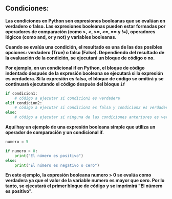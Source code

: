 ## Condiciones:


__Las condiciones en Python son expresiones booleanas que se evalúan en verdadero o falso. Las expresiones booleanas pueden estar formadas por operadores de comparación (como >, <, >=, <=, == y !=), operadores lógicos (como and, or y not) y variables booleanas.__

__Cuando se evalúa una condición, el resultado es una de las dos posibles opciones: verdadero (True) o falso (False). Dependiendo del resultado de la evaluación de la condición, se ejecutará un bloque de código o no.__

__Por ejemplo, en un condicional if en Python, el bloque de código indentado después de la expresión booleana se ejecutará si la expresión es verdadera. Si la expresión es falsa, el bloque de código se omitirá y se continuará ejecutando el código después del bloque `if`__

``` python
if condicion1:
    # código a ejecutar si condicion1 es verdadera
elif condicion2:
    # código a ejecutar si condicion1 es falsa y condicion2 es verdadera
else:
    # código a ejecutar si ninguna de las condiciones anteriores es verdadera

```

__Aquí hay un ejemplo de una expresión booleana simple que utiliza un operador de comparación y un condicional if.__

``` python
numero = 5

if numero > 0:
    print("El número es positivo")
else:
    print("El número es negativo o cero")
```

__En este ejemplo, la expresión booleana numero > 0 se evalúa como verdadera ya que el valor de la variable numero es mayor que cero. Por lo tanto, se ejecutará el primer bloque de código y se imprimirá "El número es positivo".__